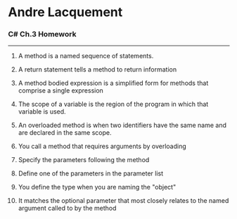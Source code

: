 # Andre Lacquement
### C# Ch.3 Homework
---------------

1. A method is a named sequence of statements. 

1. A return statement tells a method to return information

1. A method bodied expression is a simplified form for methods that comprise a single expression

1. The scope of a variable is the region of the program in which that variable is used. 

1. An overloaded method is when two identifiers have the same name and are declared in the same scope. 

1. You call a method that requires arguments by overloading

1. Specify the parameters following the method

1. Define one of the parameters in the parameter list 

1. You define the type when you are naming the "object" 

1. It matches the optional parameter that most closely relates to the named argument called to by the method